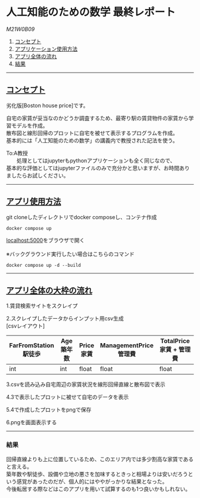 # 人工知能のための数学 最終レポート

*M21W0B09*

1. [コンセプト](#concept)
1. [アプリケーション使用方法](#howto)
1. [アプリ全体の流れ](#flow)
1. [結果](#todo)


***
<a id="concept"></a>
## <u>コンセプト</u>
劣化版[Boston house price]です。<br>

自宅の家賃が妥当なのかどうか調査するため、最寄り駅の賃貸物件の家賃から学習モデルを作成。<br>
散布図と線形回帰のプロットに自宅を被せて表示するプログラムを作成。<br>
基本的には「人工知能のための数学」の講義内で教授された記法を使う。<br>

To:A教授<br>
　　処理としてはjupyterもpythonアプリケーションも全く同じなので、<br>
   基本的な評価としてはjupyterファイルのみで充分かと思いますが、お時間ありましたらお試しください。


***
<a id="howto"></a>
## <u>アプリ使用方法</u>

git cloneしたディレクトリでdocker composeし、コンテナ作成
```
docker compose up
```

[localhost:5000](http://localhost:5000)をブラウザで開く<br><br>
※バックグラウンド実行したい場合はこちらのコマンド
```
docker compose up -d --build
```


***
<a id="flow"></a>
## <u>アプリ全体の大枠の流れ</u>

1.賃貸検索サイトをスクレイプ

2.スクレイプしたデータからインプット用csv生成<br>
[csvレイアウト]

|  FarFromStation<br>駅徒歩  |  Age<br>築年数    |  Price<br>家賃  |  ManagementPrice<br>管理費  | TotalPrice<br>家賃 + 管理費 |
| ---- | ---- | ---- | ---- | ---- |
|  int  |  int  |  float  |  float  | float  |

3.csvを読み込み自宅周辺の家賃状況を線形回帰直線と散布図で表示

4.3で表示したプロットに被せて自宅のデータを表示

5.4で作成したプロットをpngで保存

6.pngを画面表示する


***
<a id="result"></a>
### 結果
回帰直線よりも上に位置しているため、このエリア内では多少割高な家賃であると言える。<br>
築年数や駅徒歩、設備や立地の悪さを加味するときっと相場よりは安いだろうという感覚があったのだが、個人的にはややがっかりな結果となった。<br>
今後転居する際などはこのアプリを用いて試算するのも1つ良いかもしれない。
